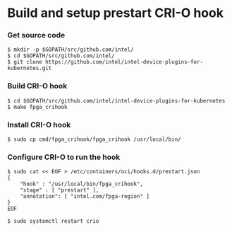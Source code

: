 # Build and setup prestart CRI-O hook

### Get source code
```
$ mkdir -p $GOPATH/src/github.com/intel/
$ cd $GOPATH/src/github.com/intel/
$ git clone https://github.com/intel/intel-device-plugins-for-kubernetes.git
```

### Build CRI-O hook
```
$ cd $GOPATH/src/github.com/intel/intel-device-plugins-for-kubernetes
$ make fpga_crihook
```

### Install CRI-O hook
```
$ sudo cp cmd/fpga_crihook/fpga_crihook /usr/local/bin/
```

### Configure CRI-O to run the hook
```
$ sudo cat << EOF > /etc/containers/oci/hooks.d/prestart.json
{
    "hook" : "/usr/local/bin/fpga_crihook",
    "stage" : [ "prestart" ],
    "annotation": [ "intel.com/fpga-region" ]
}
EOF

$ sudo systemctl restart crio
```
